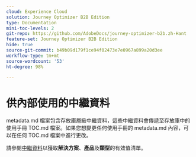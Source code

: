 ```yaml
---
cloud: Experience Cloud
solution: Journey Optimizer B2B Edition
type: Documentation
mini-toc-levels: 2
git-repo: https://github.com/AdobeDocs/journey-optimizer-b2b.zh-Hant
feature-set: Journey Optimizer B2B Edition
hide: true
source-git-commit: b49b09d179f1ce94f02473e7e0967a899a20d3ee
workflow-type: tm+mt
source-wordcount: '53'
ht-degree: 98%

---
```



# 供內部使用的中繼資料

metadata.md 檔案包含存放庫層級中繼資料，這些中繼資料會傳遞至存放庫中的使用手冊 TOC.md 檔案。如果您想變更任何使用手冊的 metadata.md 內容，可以在任何 TOC.md 檔案中進行更改。

請參閱[中繼資料](https://experienceleague.adobe.com/docs/authoring-guide-exl/using/editing/user-guide-setup/metadata.html)以獲取&#x200B;**解決方案**、**產品**&#x200B;及&#x200B;**類型**&#x200B;的有效值清單。
